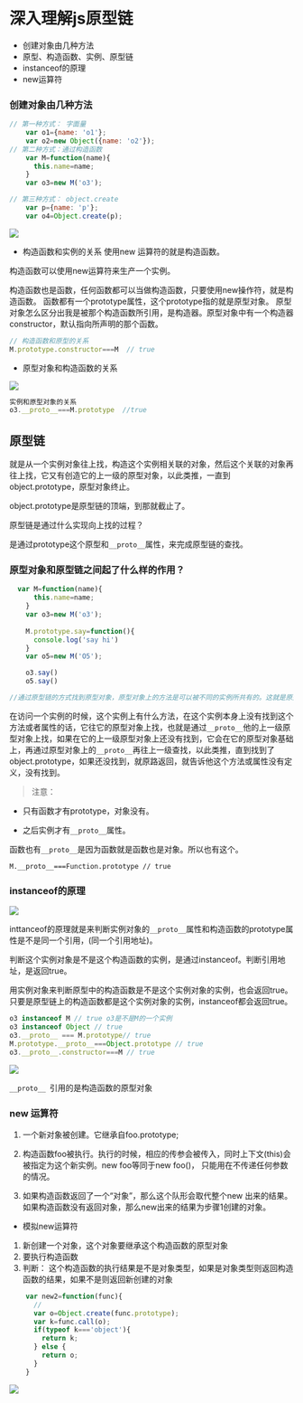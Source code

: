 # 深入理解js原型链
- 创建对象由几种方法
- 原型、构造函数、实例、原型链
- instanceof的原理
- new运算符

### 创建对象由几种方法

```javascript
// 第一种方式： 字面量
    var o1={name: 'o1'};
    var o2=new Object({name: 'o2'});
// 第二种方式：通过构造函数
    var M=function(name){
      this.name=name;
    }
    var o3=new M('o3');

// 第三种方式： object.create
    var p={name: 'p'};
    var o4=Object.create(p);
```
![](../assets/proto-1.png)

- 构造函数和实例的关系
使用new 运算符的就是构造函数。

构造函数可以使用new运算符来生产一个实例。

构造函数也是函数，任何函数都可以当做构造函数，只要使用new操作符，就是构造函数。
函数都有一个prototype属性，这个prototype指的就是原型对象。
原型对象怎么区分出我是被那个构造函数所引用，是构造器。原型对象中有一个构造器constructor，默认指向所声明的那个函数。

```javascript
// 构造函数和原型的关系
M.prototype.constructor===M  // true
```


- 原型对象和构造函数的关系

![](../assets/proto-2.png)


```javascript
实例和原型对象的关系
o3.__proto__===M.prototype  //true
```

## 原型链

就是从一个实例对象往上找，构造这个实例相关联的对象，然后这个关联的对象再往上找，它又有创造它的上一级的原型对象，以此类推，一直到object.prototype，原型对象终止。

object.prototype是原型链的顶端，到那就截止了。

原型链是通过什么实现向上找的过程？

是通过prototype这个原型和`__proto__`属性，来完成原型链的查找。


### 原型对象和原型链之间起了什么样的作用？
```javascript
  var M=function(name){
      this.name=name;
    }
    var o3=new M('o3');
    
    M.prototype.say=function(){
      console.log('say hi')
    }
    var o5=new M('O5');

    o3.say()
    o5.say()

//通过原型链的方式找到原型对象，原型对象上的方法是可以被不同的实例所共有的。这就是原型链的工作原理
```
在访问一个实例的时候，这个实例上有什么方法，在这个实例本身上没有找到这个方法或者属性的话，它往它的原型对象上找，也就是通过`__proto__`他的上一级原型对象上找，如果在它的上一级原型对象上还没有找到，它会在它的原型对象基础上，再通过原型对象上的`__proto__`再往上一级查找，以此类推，直到找到了object.prototype，如果还没找到，就原路返回，就告诉他这个方法或属性没有定义，没有找到。



> 注意：
- 只有函数才有prototype，对象没有。

- 之后实例才有`__proto__`属性。

函数也有`__proto__`是因为函数就是函数也是对象。所以也有这个。

`M.__proto__===Function.prototype // true`

### instanceof的原理

![](../assets/instanceOf.png)



inttanceof的原理就是来判断实例对象的`__proto__`属性和构造函数的prototype属性是不是同一个引用，(同一个引用地址)。

判断这个实例对象是不是这个构造函数的实例，是通过instanceof。判断引用地址，是返回true。

用实例对象来判断原型中的构造函数是不是这个实例对象的实例，也会返回true。只要是原型链上的构造函数都是这个实例对象的实例，instanceof都会返回true。



```javascript
o3 instanceof M // true o3是不是M的一个实例
o3 instanceof Object // true
o3.__proto__ === M.prototype// true
M.prototype.__proto__===Object.prototype // true
o3.__proto__.constructor===M // true
```

![](../assets/proto-3.png)

`__proto__ `引用的是构造函数的原型对象

### new 运算符

1. 一个新对象被创建。它继承自foo.prototype;

2. 构造函数foo被执行。执行的时候，相应的传参会被传入，同时上下文(this)会被指定为这个新实例。new foo等同于new foo()， 只能用在不传递任何参数的情况。

3. 如果构造函数返回了一个“对象”，那么这个队形会取代整个new 出来的结果。 如果构造函数没有返回对象，那么new出来的结果为步骤1创建的对象。


- 模拟new运算符

1. 新创建一个对象，这个对象要继承这个构造函数的原型对象
2. 要执行构造函数
3. 判断： 这个构造函数的执行结果是不是对象类型，如果是对象类型则返回构造函数的结果，如果不是则返回新创建的对象
```javascript
    var new2=function(func){
      // 
      var o=Object.create(func.prototype);
      var k=func.call(o);
      if(typeof k==='object'){
        return k;
      } else {
        return o;
      }
    }
```


![](../assets/newobject.png)
